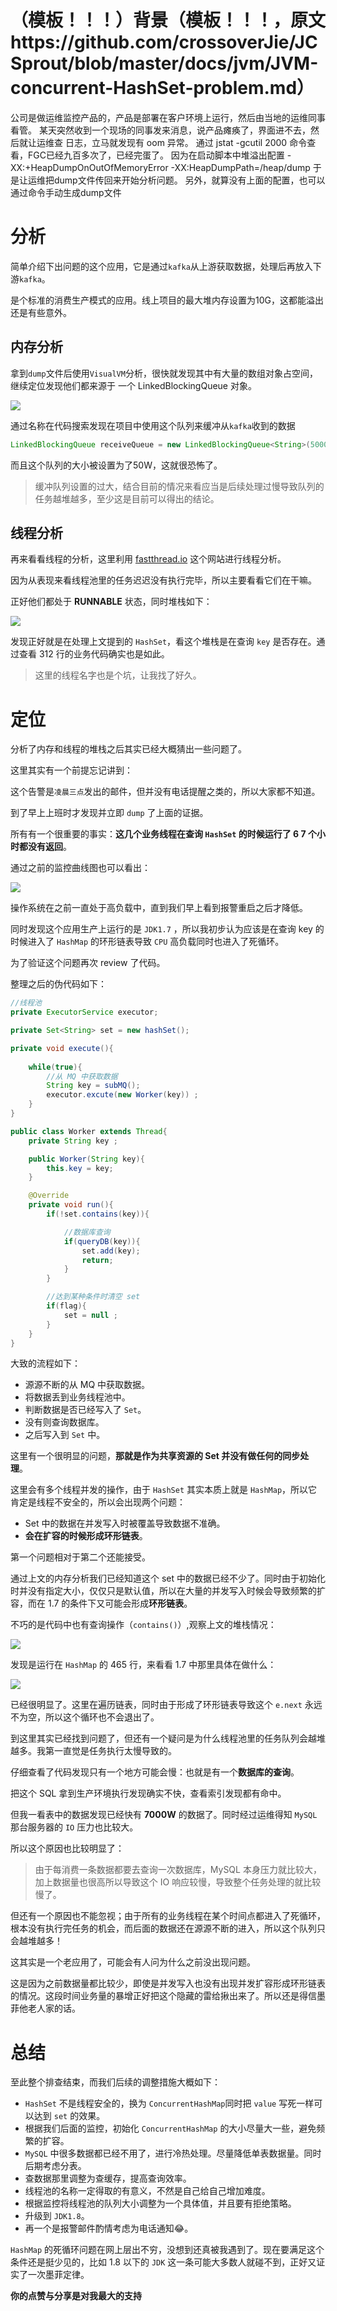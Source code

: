 


# （模板！！！）背景（模板！！！，原文https://github.com/crossoverJie/JCSprout/blob/master/docs/jvm/JVM-concurrent-HashSet-problem.md）

公司是做运维监控产品的，产品是部署在客户环境上运行，然后由当地的运维同事看管。
某天突然收到一个现场的同事发来消息，说产品瘫痪了，界面进不去，然后就让运维查
日志，立马就发现有 oom 异常。
通过 jstat -gcutil <pid> 2000 命令查看，FGC已经九百多次了，已经完蛋了。
因为在启动脚本中堆溢出配置 -XX:+HeapDumpOnOutOfMemoryError -XX:HeapDumpPath=/heap/dump
于是让运维把dump文件传回来开始分析问题。
另外，就算没有上面的配置，也可以通过命令手动生成dump文件

<!--more-->

# 分析

简单介绍下出问题的这个应用，它是通过`kafka`从上游获取数据，处理后再放入下游`kafka`。

是个标准的消费生产模式的应用。线上项目的最大堆内存设置为10G，这都能溢出还是有些意外。


## 内存分析

拿到`dump`文件后使用`VisualVM`分析，很快就发现其中有大量的数组对象占空间，继续定位发现他们都来源于
一个 LinkedBlockingQueue 对象。

![](https://i.loli.net/2019/11/30/R3PB26fsuzh9QwH.jpg)

通过名称在代码搜索发现在项目中使用这个队列来缓冲从`kafka`收到的数据

```java
LinkedBlockingQueue receiveQueue = new LinkedBlockingQueue<String>(500000);
```
而且这个队列的大小被设置为了50W，这就很恐怖了。

>  缓冲队列设置的过大，结合目前的情况来看应当是后续处理过慢导致队列的任务越堆越多，至少这是目前可以得出的结论。



## 线程分析

再来看看线程的分析，这里利用 [fastthread.io](http://fastthread.io/index.jsp) 这个网站进行线程分析。

因为从表现来看线程池里的任务迟迟没有执行完毕，所以主要看看它们在干嘛。



正好他们都处于 **RUNNABLE** 状态，同时堆栈如下：



![](https://i.loli.net/2019/07/19/5d3138551b39c76261.jpg)

发现正好就是在处理上文提到的 `HashSet`，看这个堆栈是在查询 `key` 是否存在。通过查看 312 行的业务代码确实也是如此。



> 这里的线程名字也是个坑，让我找了好久。



# 定位

分析了内存和线程的堆栈之后其实已经大概猜出一些问题了。



这里其实有一个前提忘记讲到：

这个告警是`凌晨三点`发出的邮件，但并没有电话提醒之类的，所以大家都不知道。

到了早上上班时才发现并立即 `dump` 了上面的证据。



所有有一个很重要的事实：**这几个业务线程在查询 `HashSet` 的时候运行了 6 7 个小时都没有返回**。



通过之前的监控曲线图也可以看出：

![](https://i.loli.net/2019/07/19/5d313854e9fa082346.jpg)

操作系统在之前一直处于高负载中，直到我们早上看到报警重启之后才降低。



同时发现这个应用生产上运行的是 `JDK1.7` ，所以我初步认为应该是在查询 key 的时候进入了 `HashMap` 的环形链表导致 `CPU` 高负载同时也进入了死循环。



为了验证这个问题再次 review 了代码。



整理之后的伪代码如下：

```java
//线程池
private ExecutorService executor;

private Set<String> set = new hashSet();

private void execute(){
	
	while(true){
		//从 MQ 中获取数据
		String key = subMQ();
		executor.excute(new Worker(key)) ;
	}
}

public class Worker extends Thread{
	private String key ;

	public Worker(String key){
		this.key = key;
	}

	@Override
	private void run(){
		if(!set.contains(key)){

			//数据库查询
			if(queryDB(key)){
				set.add(key);
				return;
			}
		}

		//达到某种条件时清空 set
		if(flag){
			set = null ;
		}
	}	
}
```

大致的流程如下：

- 源源不断的从 MQ 中获取数据。
- 将数据丢到业务线程池中。
- 判断数据是否已经写入了 `Set`。
- 没有则查询数据库。
- 之后写入到 `Set` 中。



这里有一个很明显的问题，**那就是作为共享资源的 Set 并没有做任何的同步处理**。

这里会有多个线程并发的操作，由于 `HashSet` 其实本质上就是 `HashMap`，所以它肯定是线程不安全的，所以会出现两个问题：



- Set 中的数据在并发写入时被覆盖导致数据不准确。
- **会在扩容的时候形成环形链表**。

第一个问题相对于第二个还能接受。



通过上文的内存分析我们已经知道这个 set 中的数据已经不少了。同时由于初始化时并没有指定大小，仅仅只是默认值，所以在大量的并发写入时候会导致频繁的扩容，而在 1.7 的条件下又可能会形成**环形链表**。



不巧的是代码中也有查询操作（`contains()`）,观察上文的堆栈情况：

![](https://i.loli.net/2019/07/19/5d3138551b39c76261.jpg)

发现是运行在 `HashMap` 的 465 行，来看看 1.7 中那里具体在做什么：

![](https://i.loli.net/2019/07/19/5d313855acb5545919.jpg)

已经很明显了。这里在遍历链表，同时由于形成了环形链表导致这个 `e.next` 永远不为空，所以这个循环也不会退出了。



到这里其实已经找到问题了，但还有一个疑问是为什么线程池里的任务队列会越堆越多。我第一直觉是任务执行太慢导致的。



仔细查看了代码发现只有一个地方可能会慢：也就是有一个**数据库的查询**。



把这个 SQL 拿到生产环境执行发现确实不快，查看索引发现都有命中。



但我一看表中的数据发现已经快有 **7000W** 的数据了。同时经过运维得知 `MySQL` 那台服务器的 `IO` 压力也比较大。

所以这个原因也比较明显了：

>  由于每消费一条数据都要去查询一次数据库，MySQL 本身压力就比较大，加上数据量也很高所以导致这个 IO 响应较慢，导致整个任务处理的就比较慢了。

但还有一个原因也不能忽视；由于所有的业务线程在某个时间点都进入了死循环，根本没有执行完任务的机会，而后面的数据还在源源不断的进入，所以这个队列只会越堆越多！



这其实是一个老应用了，可能会有人问为什么之前没出现问题。

这是因为之前数据量都比较少，即使是并发写入也没有出现并发扩容形成环形链表的情况。这段时间业务量的暴增正好把这个隐藏的雷给揪出来了。所以还是得信墨菲他老人家的话。



# 总结



至此整个排查结束，而我们后续的调整措施大概如下：

- `HashSet` 不是线程安全的，换为 `ConcurrentHashMap`同时把 `value` 写死一样可以达到 `set` 的效果。
- 根据我们后面的监控，初始化 `ConcurrentHashMap` 的大小尽量大一些，避免频繁的扩容。
- `MySQL` 中很多数据都已经不用了，进行冷热处理。尽量降低单表数据量。同时后期考虑分表。
- 查数据那里调整为查缓存，提高查询效率。
- 线程池的名称一定得取的有意义，不然是自己给自己增加难度。
- 根据监控将线程池的队列大小调整为一个具体值，并且要有拒绝策略。
- 升级到 `JDK1.8`。
- 再一个是报警邮件酌情考虑为电话通知😂。



`HashMap` 的死循环问题在网上层出不穷，没想到还真被我遇到了。现在要满足这个条件还是挺少见的，比如 1.8 以下的 `JDK` 这一条可能大多数人就碰不到，正好又证实了一次墨菲定律。

**你的点赞与分享是对我最大的支持**
